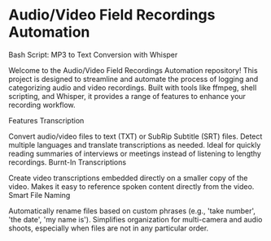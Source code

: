 # Audio/Video Field Recordings Automation
Bash Script: MP3 to Text Conversion with Whisper

Welcome to the Audio/Video Field Recordings Automation repository! This project is designed to streamline and automate the process of logging and categorizing audio and video recordings. Built with tools like ffmpeg, shell scripting, and Whisper, it provides a range of features to enhance your recording workflow.

Features
Transcription

Convert audio/video files to text (TXT) or SubRip Subtitle (SRT) files.
Detect multiple languages and translate transcriptions as needed.
Ideal for quickly reading summaries of interviews or meetings instead of listening to lengthy recordings.
Burnt-In Transcriptions

Create video transcriptions embedded directly on a smaller copy of the video.
Makes it easy to reference spoken content directly from the video.
Smart File Naming

Automatically rename files based on custom phrases (e.g., 'take number', 'the date', 'my name is').
Simplifies organization for multi-camera and audio shoots, especially when files are not in any particular order.
